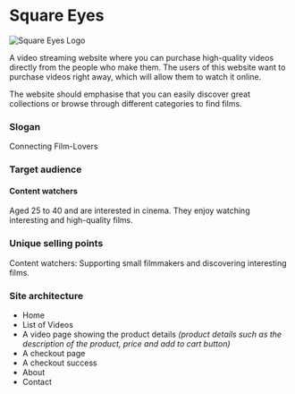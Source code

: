 # Square Eyes
![Square Eyes Logo](https://raw.githubusercontent.com/NoroffFEU/first-year-cross-course-assignment-brief-two/master/SquareEyes_Logo.png)

A video streaming website where you can purchase high-quality videos directly from the people who make them. The users of this website want to purchase videos right away, which will allow them to watch it online.

The website should emphasise that you can easily discover great collections or browse through different categories to find films.

### Slogan
Connecting Film-Lovers

### Target audience
#### Content watchers 
Aged 25 to 40 and are interested in cinema. They enjoy watching interesting and high-quality films.

### Unique selling points
Content watchers: Supporting small filmmakers and discovering interesting films.

### Site architecture
- Home 
- List of Videos
- A video page showing the product details
_(product details such as the description of the product, price and add to cart button)_
- A checkout page
- A checkout success
- About
- Contact
